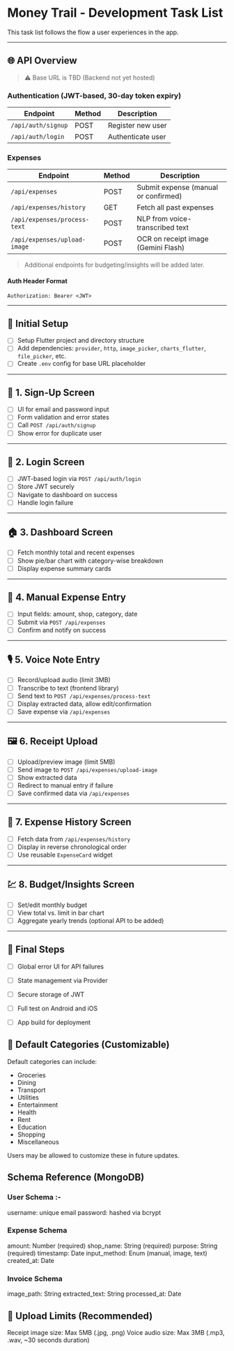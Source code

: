 # Money Trail - Development Task List

This task list follows the flow a user experiences in the app.

---

## 🌐 API Overview

> ⚠️ Base URL is TBD (Backend not yet hosted)

### Authentication (JWT-based, 30-day token expiry)

| Endpoint              | Method | Description               |
|-----------------------|--------|---------------------------|
| `/api/auth/signup`    | POST   | Register new user         |
| `/api/auth/login`     | POST   | Authenticate user         |

### Expenses

| Endpoint                        | Method | Description                           |
|---------------------------------|--------|---------------------------------------|
| `/api/expenses`                 | POST   | Submit expense (manual or confirmed)  |
| `/api/expenses/history`         | GET    | Fetch all past expenses               |
| `/api/expenses/process-text`    | POST   | NLP from voice-transcribed text       |
| `/api/expenses/upload-image`    | POST   | OCR on receipt image (Gemini Flash)   |

> Additional endpoints for budgeting/insights will be added later.

#### Auth Header Format

    Authorization: Bearer <JWT>

---

## 🧰 Initial Setup

- [ ] Setup Flutter project and directory structure
- [ ] Add dependencies: `provider`, `http`, `image_picker`, `charts_flutter`, `file_picker`, etc.
- [ ] Create `.env` config for base URL placeholder

---

## 🔐 1. Sign-Up Screen

- [ ] UI for email and password input
- [ ] Form validation and error states
- [ ] Call `POST /api/auth/signup`
- [ ] Show error for duplicate user

---

## 🔑 2. Login Screen

- [ ] JWT-based login via `POST /api/auth/login`
- [ ] Store JWT securely
- [ ] Navigate to dashboard on success
- [ ] Handle login failure

---

## 🏠 3. Dashboard Screen

- [ ] Fetch monthly total and recent expenses
- [ ] Show pie/bar chart with category-wise breakdown
- [ ] Display expense summary cards

---

## 🧾 4. Manual Expense Entry

- [ ] Input fields: amount, shop, category, date
- [ ] Submit via `POST /api/expenses`
- [ ] Confirm and notify on success

---

## 🎙️ 5. Voice Note Entry

- [ ] Record/upload audio (limit 3MB)
- [ ] Transcribe to text (frontend library)
- [ ] Send text to `POST /api/expenses/process-text`
- [ ] Display extracted data, allow edit/confirmation
- [ ] Save expense via `/api/expenses`

---

## 🖼️ 6. Receipt Upload

- [ ] Upload/preview image (limit 5MB)
- [ ] Send image to `POST /api/expenses/upload-image`
- [ ] Show extracted data
- [ ] Redirect to manual entry if failure
- [ ] Save confirmed data via `/api/expenses`

---

## 📜 7. Expense History Screen

- [ ] Fetch data from `/api/expenses/history`
- [ ] Display in reverse chronological order
- [ ] Use reusable `ExpenseCard` widget

---

## 💹 8. Budget/Insights Screen

- [ ] Set/edit monthly budget
- [ ] View total vs. limit in bar chart
- [ ] Aggregate yearly trends (optional API to be added)

---

## 🧪 Final Steps

- [ ] Global error UI for API failures
- [ ] State management via Provider
- [ ] Secure storage of JWT
- [ ] Full test on Android and iOS
- [ ] App build for deployment




## 📂 Default Categories (Customizable)
Default categories can include:
- Groceries
- Dining
- Transport
- Utilities
- Entertainment
- Health
- Rent
- Education
- Shopping
- Miscellaneous

Users may be allowed to customize these in future updates.





## Schema Reference (MongoDB)

### User Schema :-
username: unique email
password: hashed via bcrypt

### Expense Schema
amount: Number (required)
shop_name: String (required)
purpose: String (required)
timestamp: Date
input_method: Enum (manual, image, text)
created_at: Date

### Invoice Schema
image_path: String
extracted_text: String
processed_at: Date



## 🧾 Upload Limits (Recommended)
Receipt image size: Max 5MB (.jpg, .png)
Voice audio size: Max 3MB (.mp3, .wav, ~30 seconds duration)